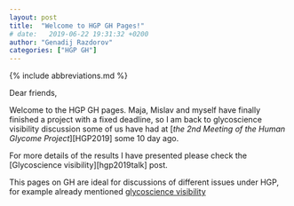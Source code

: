 ```yaml
---
layout: post
title:  "Welcome to HGP GH Pages!"
# date:   2019-06-22 19:31:32 +0200
author: "Genadij Razdorov"
categories: ["HGP GH"]
---
```

{% include abbreviations.md %}

Dear friends,

Welcome to the HGP GH pages. Maja, Mislav and myself have finally finished a
project with a fixed deadline, so I am back to glycoscience visibility
discussion some of us have had at [*the 2nd Meeting of the Human Glycome
Project*][HGP2019] some 10 day ago. <!--more-->

For more details of the results I have presented please check the 
[Glycoscience visibility][hgp2019talk] post.

This pages on GH are ideal for discussions of different issues under HGP, for
example already mentioned [glycoscience
visibility](https://github.com/the-human-glycome-project/visibility/issues)



